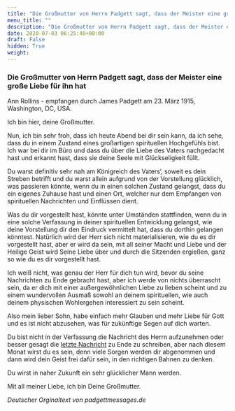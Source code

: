 ```yaml
---
title: "Die Großmutter von Herrn Padgett sagt, dass der Meister eine große Liebe für ihn hat"
menu_title: ""
description: "Die Großmutter von Herrn Padgett sagt, dass der Meister eine große Liebe für ihn hat"
date: 2020-07-03 06:25:48+00:00
draft: False
hidden: True
weight:
---
```

### Die Großmutter von Herrn Padgett sagt, dass der Meister eine große Liebe für ihn hat

Ann Rollins - empfangen durch James Padgett am 23. März 1915, Washington, DC, USA.

Ich bin hier, deine Großmutter.

Nun, ich bin sehr froh, dass ich heute Abend bei dir sein kann, da ich sehe, dass du in einem Zustand eines großartigen spirituellen Hochgefühls bist. Ich war bei dir im Büro und dass du über die Liebe des Vaters nachgedacht hast und erkannt hast, dass sie deine Seele mit Glückseligkeit füllt.

Du warst definitiv sehr nah am Königreich des Vaters‘, soweit es dein Streben betrifft und du warst allein aufgrund von der Vorstellung glücklich, was passieren könnte, wenn du in einen solchen Zustand gelangst, dass du ein eigenes Zuhause hast und einen Ort, welcher nur dem Empfangen von spirituellen Nachrichten und Einflüssen dient.

Was du dir vorgestellt hast, könnte unter Umständen stattfinden, wenn du in eine solche Verfassung in deiner spirituellen Entwicklung gelangst, wie deine Vorstellung dir den Eindruck vermittelt hat, dass du dorthin gelangen könntest. Natürlich wird der Herr sich nicht materialisieren, wie du es dir vorgestellt hast, aber er wird da sein, mit all seiner Macht und Liebe und der Heilige Geist wird Seine Liebe über und durch die Sitzenden ergießen, ganz so wie du es dir vorgestellt hast.

Ich weiß nicht, was genau der Herr für dich tun wird, bevor du seine Nachrichten zu Ende gebracht hast, aber ich werde von nichts überrascht sein, da er dich mit einer außergewöhnlichen Liebe zu lieben scheint und zu einem wundervollen Ausmaß sowohl an deinem spirituellen, wie auch deinem physischen Wohlergehen interessiert zu sein scheint.

Also mein lieber Sohn, habe einfach mehr Glauben und mehr Liebe für Gott und es ist nicht abzusehen, was für zukünftige Segen auf dich warten.

Du bist nicht in der Verfassung die Nachricht des Herrn aufzunehmen oder besser gesagt die [letzte Nachricht](/padgett-botschaften/padgett-botschaften-in-reihenfolge-des-datums/padgett-botschaften-1915-januar-august/was-jesus-meinte-als-er-sagte-im-haus-meines-vaters-gibt-es-viele-villen-jep-jesus-9-maerz-1915/) zu Ende zu schreiben, aber nach diesem Monat wirst du es sein, denn viele Sorgen werden dir abgenommen und dann wird dein Geist frei dafür sein, in den richtigen Bahnen zu denken.

Du wirst in naher Zukunft ein sehr glücklicher Mann werden.

Mit all meiner Liebe, ich bin Deine Großmutter.

*Deutscher Orginaltext von padgettmessages.de*
